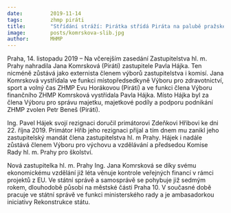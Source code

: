 ```yaml
---
date:         2019-11-14
tags:         zhmp piráti
title:        "Střídání stráží: Pirátka střídá Piráta na palubě pražského zastupitelstva"
image: 	      posts/komrskova-slib.jpg
author:       MHMP
---
```


Praha, 14. listopadu 2019 – Na včerejším zasedání Zastupitelstva hl. m. Prahy nahradila Jana Komrsková (Piráti) zastupitele Pavla Hájka. Ten nicméně zůstává jako externista členem výborů zastupitelstva i komisí. Jana Komrsková vystřídala ve funkci místopředsedkyně Výboru pro zdravotnictví, sport a volný čas ZHMP Evu Horákovou (Piráti) a ve funkci člena Výboru finančního ZHMP Komrsková vystřídala Pavla Hájka. 
Místo Hájka byl za člena Výboru pro správu majetku, majetkové podíly a podporu podnikání ZHMP zvolen Petr Beneš (Piráti).

Ing. Pavel Hájek svojí rezignaci doručil primátorovi Zdeňkovi Hřibovi ke dni 22. října 2019. Primátor Hřib jeho rezignaci přijal a tím dnem mu zanikl jeho zastupitelský mandát člena zastupitelstva hl. m Prahy. Hájek i nadále zůstává členem Výboru pro výchovu a vzdělávání a předsedou Komise Rady hl. m. Prahy pro školství.

Nová zastupitelka hl. m. Prahy Ing. Jana Komrsková se díky svému ekonomickému vzdělání již léta věnuje kontrole veřejných financí v rámci projektů z EU. Ve státní správě a samosprávě se pohybuje již sedmým rokem, dlouhodobě působí na městské části Praha 10. V současné době pracuje ve státní správě ve funkci ministerského rady a je ambasadorkou iniciativy Rekonstrukce státu.



